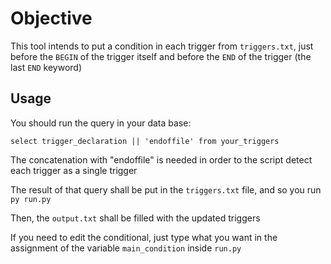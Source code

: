 # Objective

This tool intends to put a condition in each trigger from ```triggers.txt```, 
just before the ```BEGIN``` of the trigger itself and before the ```END``` of the trigger (the last ```END``` keyword)

## Usage

You should run the query in your data base:

```select trigger_declaration || 'endoffile' from your_triggers```

The concatenation with "endoffile" is needed in order to the script detect each trigger as a single trigger

The result of that query shall be put in the ```triggers.txt``` file, and so you run ```py run.py```

Then, the ```output.txt``` shall be filled with the updated triggers

If you need to edit the conditional, just type what you want in the assignment of the variable ```main_condition``` inside ```run.py```
